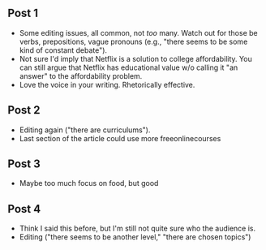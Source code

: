 ## Post 1
* Some editing issues, all common, not *too* many. Watch out for those be verbs, prepositions, vague pronouns (e.g., "there seems to be some kind of constant debate").
* Not sure I'd imply that Netflix is a solution to college affordability. You can still argue that Netflix has educational value w/o calling it "an answer" to the affordability problem.
* Love the voice in your writing. Rhetorically effective.

## Post 2
* Editing again ("there are curriculums").
* Last section of the article could use more freeonlinecourses

## Post 3
* Maybe too much focus on food, but good

## Post 4
* Think I said this before, but I'm still not quite sure who the audience is.
* Editing ("there seems to be another level," "there are chosen topics")
